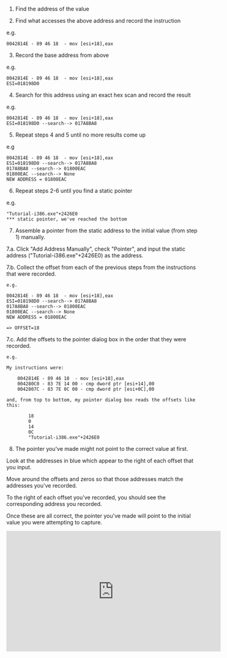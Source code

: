 1. Find the address of the value

2. Find what accesses the above address and record the instruction

e.g.

	0042814E - 89 46 18  - mov [esi+18],eax

3. Record the base address from above

e.g.

	0042814E - 89 46 18  - mov [esi+18],eax
	ESI=018198D0

4. Search for this address using an exact hex scan and record the result

e.g.

	0042814E - 89 46 18  - mov [esi+18],eax
	ESI=018198D0 --search--> 017A8BA8

5. Repeat steps 4 and 5 until no more results come up

e.g

	0042814E - 89 46 18  - mov [esi+18],eax
	ESI=018198D0 --search--> 017A8BA8
	017A8BA8 --search--> 01800EAC
	01800EAC --search--> None
	NEW ADDRESS = 01800EAC  


6. Repeat steps 2-6 until you find a static pointer

e.g. 

	"Tutorial-i386.exe"+2426E0
	*** static pointer, we've reached the bottom

7. Assemble a pointer from the static address to the initial value (from step 1) manually.

7.a. Click "Add Address Manually", check "Pointer", and input the static address ("Tutorial-i386.exe"+2426E0) as the address.

7.b. Collect the offset from each of the previous steps from the instructions that were recorded.

	e.g. 

	0042814E - 89 46 18  - mov [esi+18],eax
	ESI=018198D0 --search--> 017A8BA8
	017A8BA8 --search--> 01800EAC
	01800EAC --search--> None
	NEW ADDRESS = 01800EAC

	=> OFFSET=18

7.c. Add the offsets to the pointer dialog box in the order that they were recorded.

	e.g. 

	My instructions were:

		0042814E - 89 46 18  - mov [esi+18],eax
		004280C0 - 83 7E 14 00 - cmp dword ptr [esi+14],00
		0042807C - 83 7E 0C 00 - cmp dword ptr [esi+0C],00
		
	and, from top to bottom, my pointer dialog box reads the offsets like this:

			18
			0
			14
			0C
			"Tutorial-i386.exe"+2426E0

8. The pointer you've made might not point to the correct value at first.

Look at the addresses in blue which appear to the right of each offset that you input. 

Move around the offsets and zeros so that those addresses match the addresses you've recorded.

To the right of each offset you've recorded, you should see the corresponding address you recorded. 

Once these are all correct, the pointer you've made will point to the initial value you were attempting to capture.


<iframe width="560" height="315" src="https://www.youtube.com/embed/JMmaCMe9rEc" title="YouTube video player" frameborder="0" allow="accelerometer; autoplay; clipboard-write; encrypted-media; gyroscope; picture-in-picture" allowfullscreen></iframe>
